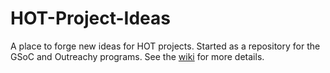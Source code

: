 # HOT-Project-Ideas
A place to forge new ideas for HOT projects. Started as a repository for the GSoC and Outreachy programs. See the [wiki](https://github.com/hotosm/HOT-Project-Ideas/wiki) for more details.
